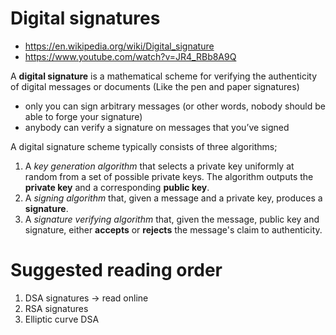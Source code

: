 # Digital signatures

- https://en.wikipedia.org/wiki/Digital_signature
- https://www.youtube.com/watch?v=JR4_RBb8A9Q

A **digital signature** is a mathematical scheme for verifying the authenticity of digital messages or documents (Like the pen and paper signatures)

- only you can sign arbitrary messages (or other words, nobody should be able to forge your signature)
- anybody can verify a signature on messages that you’ve signed

A digital signature scheme typically consists of three algorithms;

1. A *key generation algorithm* that selects a private key uniformly at random from a set of possible private keys. The algorithm outputs the **private key** and a corresponding **public key**.
2. A *signing algorithm* that, given a message and a private key, produces a **signature**.
3. A *signature verifying algorithm* that, given the message, public key and signature, either **accepts** or **rejects** the message's claim to authenticity.

# Suggested reading order
1. DSA signatures -> read online
2. RSA signatures
3. Elliptic curve DSA